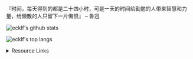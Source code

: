 『时间，每天得到的都是二十四小时，可是一天的时间给勤勉的人带来智慧和力量，给懒散的人只留下一片悔恨』 – 鲁迅

![ecklf's github stats](https://github-readme-stats.vercel.app/api?username=ecklf&include_all_commits=true&hide_title=true&count_private=true&show_icons=true&count_private=true&title_color=5A67D8&icon_color=5A67D8&text_color=374151&bg_color=ffffff)

![ecklf's top langs](https://github-readme-stats.vercel.app/api/top-langs/?username=ecklf&card_width=445&hide=javascript,html,css,pug,sass&langs_count=6&layout=compact&title_color=5A67D8&icon_color=5A67D8&text_color=374151&bg_color=ffffff)

<details><summary>Resource Links</summary>
<p>

#### Rust Learning Resources

- The Rust Programming Language Book: https://doc.rust-lang.org/book/
- Learn Rust: https://learning-rust.github.io/
- Gentle Rust intro: https://stevedonovan.github.io/rust-gentle-intro/
- Clear explanation of Rust’s module system: https://www.sheshbabu.com/posts/rust-module-system/
- Rust by Example: https://doc.rust-lang.org/stable/rust-by-example/
- Exercises: https://github.com/rust-lang/rustlings/
- The summary of the book: https://tourofrust.com/
- The async_std book: https://rust-lang.github.io/async-book/
- Examples of code: http://rosettacode.org/wiki/Category:Rust
- Rust Cheatsheet: https://www.cheats.rs/
- Minimal Cheatsheet: https://upsuper.github.io/rust-cheatsheet/
- Syntax explained: https://jrvidal.github.io/explaine.rs/
- Compiler/ASM Explorer: https://rust.godbolt.org/
- Embedded Rust book 1: https://rust-embedded.github.io/book/
- Embedded Rust book 2: https://embedded-trainings.ferrous-systems.com/
- Rust Analyzer: https://rust-analyzer.github.io/
- Discord Servers: https://github.com/mhxion/awesome-discord-communities#rust
- Popular tagged Libraries: https://github.com/rust-unofficial/awesome-rust
- "Are we there yet": https://wiki.mozilla.org/Areweyet
- Rustnomicon (Unsafe Rust): https://doc.rust-lang.org/nomicon/index.html
- The Secret Life of Cows: https://deterministic.space/secret-life-of-cows.html
   
#### Rust WASM Libraries

- https://github.com/neon-bindings/neon
- https://github.com/rustwasm/wasm-bindgen
</p>
</details>
